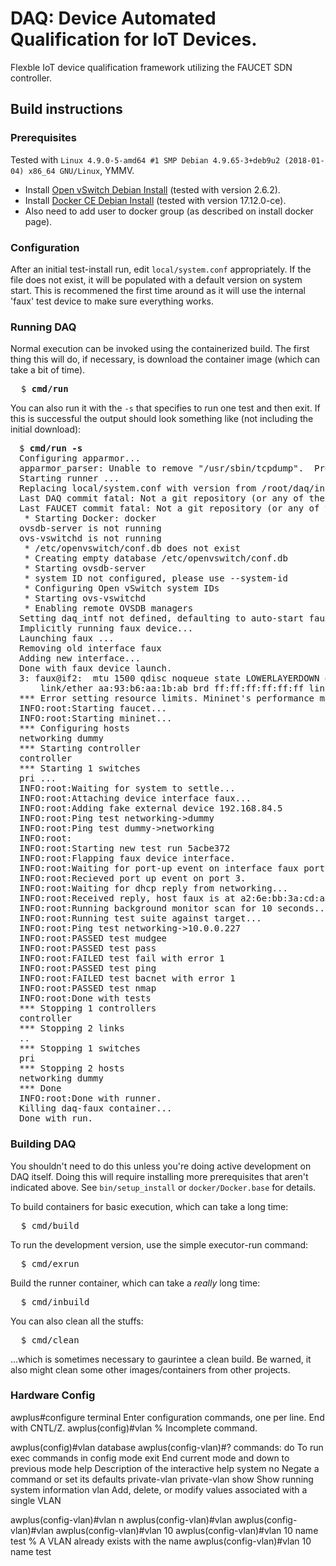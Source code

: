 # DAQ: <b>D</b>evice <b>A</b>utomated <b>Q</b>ualification for IoT Devices.

Flexble IoT device qualification framework utilizing the FAUCET SDN controller.

## Build instructions

### Prerequisites

Tested with ```Linux 4.9.0-5-amd64 #1 SMP Debian 4.9.65-3+deb9u2 (2018-01-04) x86_64 GNU/Linux```, YMMV.

* Install [Open vSwitch Debian Install](http://docs.openvswitch.org/en/latest/intro/install/distributions/#debian)
  (tested with version 2.6.2).
* Install [Docker CE Debian Install](https://docs.docker.com/install/linux/docker-ce/debian/)
  (tested with version 17.12.0-ce).
* Also need to add user to docker group (as described on install docker page).

### Configuration

After an initial test-install run, edit <code>local/system.conf</code> appropriately.
If the file does not exist, it will be populated with a default version on system start.
This is recommened the first time around as it will use the internal 'faux' test device
to make sure everything works.

### Running DAQ

Normal execution can be invoked using the containerized build. The first thing this will do,
if necessary, is download the container image (which can take a bit of time).

<pre>
  $ <b>cmd/run</b>
</pre>

You can also run it with the <code>-s</code> that specifies to run one test and then exit.
If this is successful the output should look something like (not including the initial download):

<pre style="margin-left:1em">
$ <b>cmd/run -s</b>
Configuring apparmor...
apparmor_parser: Unable to remove "/usr/sbin/tcpdump".  Profile doesn't exist
Starting runner ...
Replacing local/system.conf with version from /root/daq/inst...
Last DAQ commit fatal: Not a git repository (or any of the parent directories): .git
Last FAUCET commit fatal: Not a git repository (or any of the parent directories): .git
 * Starting Docker: docker                                                                                                                                                                                               [ OK ] 
ovsdb-server is not running
ovs-vswitchd is not running
 * /etc/openvswitch/conf.db does not exist
 * Creating empty database /etc/openvswitch/conf.db
 * Starting ovsdb-server
 * system ID not configured, please use --system-id
 * Configuring Open vSwitch system IDs
 * Starting ovs-vswitchd
 * Enabling remote OVSDB managers
Setting daq_intf not defined, defaulting to auto-start faux device.
Implicitly running faux device...
Launching faux ...
Removing old interface faux
Adding new interface...
Done with faux device launch.
3: faux@if2: <NO-CARRIER,BROADCAST,MULTICAST,UP> mtu 1500 qdisc noqueue state LOWERLAYERDOWN group default qlen 1000
    link/ether aa:93:b6:aa:1b:ab brd ff:ff:ff:ff:ff:ff link-netnsid 1
*** Error setting resource limits. Mininet's performance may be affected.
INFO:root:Starting faucet...
INFO:root:Starting mininet...
*** Configuring hosts
networking dummy 
*** Starting controller
controller 
*** Starting 1 switches
pri ...
INFO:root:Waiting for system to settle...
INFO:root:Attaching device interface faux...
INFO:root:Adding fake external device 192.168.84.5
INFO:root:Ping test networking->dummy
INFO:root:Ping test dummy->networking
INFO:root:
INFO:root:Starting new test run 5acbe372
INFO:root:Flapping faux device interface.
INFO:root:Waiting for port-up event on interface faux port 3...
INFO:root:Recieved port up event on port 3.
INFO:root:Waiting for dhcp reply from networking...
INFO:root:Received reply, host faux is at a2:6e:bb:3a:cd:aa/10.0.0.227
INFO:root:Running background monitor scan for 10 seconds...
INFO:root:Running test suite against target...
INFO:root:Ping test networking->10.0.0.227
INFO:root:PASSED test mudgee
INFO:root:PASSED test pass
INFO:root:FAILED test fail with error 1
INFO:root:PASSED test ping
INFO:root:FAILED test bacnet with error 1
INFO:root:PASSED test nmap
INFO:root:Done with tests
*** Stopping 1 controllers
controller 
*** Stopping 2 links
..
*** Stopping 1 switches
pri 
*** Stopping 2 hosts
networking dummy 
*** Done
INFO:root:Done with runner.
Killing daq-faux container...
Done with run.
</pre>

### Building DAQ

You shouldn't need to do this unless you're doing active development on DAQ itself. Doing this
will require installing more prerequisites that aren't indicated above. See
<code>bin/setup_install</code> or <code>docker/Docker.base</code> for details.

To build containers for basic execution, which can take a long time:

<pre>
  $ cmd/build
</pre>

To run the development version, use the simple executor-run command:

<pre>
  $ cmd/exrun
</pre>

Build the runner container, which can take a <em>really</em> long time:

<pre>
  $ cmd/inbuild
</pre>

You can also clean all the stuffs:

<pre>
  $ cmd/clean
</pre>

...which is sometimes necessary to gaurintee a clean build.
Be warned, it also might clean some other images/containers from other projects.

### Hardware Config
awplus#configure terminal 
Enter configuration commands, one per line.  End with CNTL/Z.
awplus(config)#vlan 
% Incomplete command.

awplus(config)#vlan database 
awplus(config-vlan)#?
 commands:
  do            To run exec commands in config mode
  exit          End current mode and down to previous mode
  help          Description of the interactive help system
  no            Negate a command or set its defaults
  private-vlan  private-vlan
  show          Show running system information
  vlan          Add, delete, or modify values associated with a single VLAN

awplus(config-vlan)#vlan n
awplus(config-vlan)#vlan 
awplus(config-vlan)#vlan 
awplus(config-vlan)#vlan 10
awplus(config-vlan)#vlan 10 name test
% A VLAN already exists with the name
awplus(config-vlan)#vlan 10 name test
